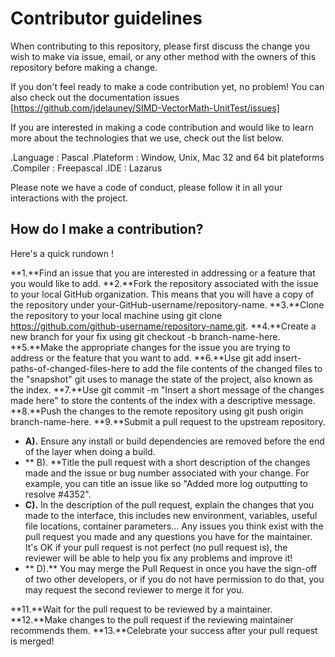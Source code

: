 # Contributor guidelines

When contributing to this repository, please first discuss the change you wish to make via issue,
email, or any other method with the owners of this repository before making a change. 

If you don't feel ready to make a code contribution yet, no problem! You can also check out the documentation issues 
[https://github.com/jdelauney/SIMD-VectorMath-UnitTest/issues] 

If you are interested in making a code contribution and would like to learn more about the technologies that we use, check out the list below.

.Language  : Pascal
.Plateform : Window, Unix, Mac 32 and 64 bit plateforms
.Compiler  : Freepascal
.IDE       : Lazarus 

Please note we have a code of conduct, please follow it in all your interactions with the project.

## How do I make a contribution?

Here's a quick rundown !

**1.**Find an issue that you are interested in addressing or a feature that you would like to add.
**2.**Fork the repository associated with the issue to your local GitHub organization. This means that you will have a copy of the repository 
  under your-GitHub-username/repository-name.
**3.**Clone the repository to your local machine using git clone https://github.com/github-username/repository-name.git.
**4.**Create a new branch for your fix using git checkout -b branch-name-here.
**5.**Make the appropriate changes for the issue you are trying to address or the feature that you want to add.
**6.**Use git add insert-paths-of-changed-files-here to add the file contents of the changed files to the "snapshot" git uses to manage the state of 
  the project, also known as the index.
**7.**Use git commit -m "Insert a short message of the changes made here" to store the contents of the index with a descriptive message.
**8.**Push the changes to the remote repository using git push origin branch-name-here.
**9.**Submit a pull request to the upstream repository.
- **A).** Ensure any install or build dependencies are removed before the end of the layer when doing a build.
- ** B). **Title the pull request with a short description of the changes made and the issue or bug number associated with your change. 
For example, you can title an issue like so "Added more log outputting to resolve #4352".  
- **C).** In the description of the pull request, explain the changes that you made to the interface, this includes new environment, variables, useful file locations, container parameters... Any issues you think exist with the pull request you made and any questions you have for the maintainer. 
It's OK if your pull request is not perfect (no pull request is), the reviewer will be able to help you  fix any problems and improve it!
- ** D).** You may merge the Pull Request in once you have the sign-off of two other developers, or if you do not have permission to do that, you may request the second reviewer to merge it for you.

**11.**Wait for the pull request to be reviewed by a maintainer.
**12.**Make changes to the pull request if the reviewing maintainer recommends them.
**13.**Celebrate your success after your pull request is merged!
